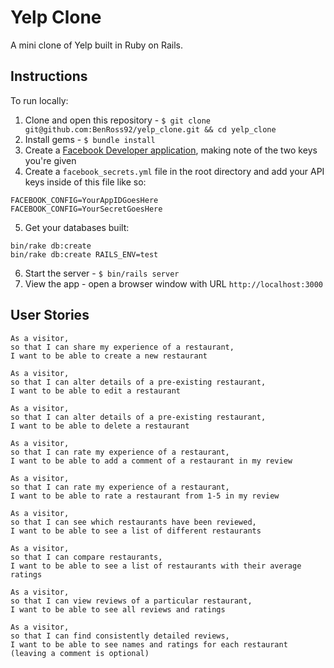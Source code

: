 # Yelp Clone

A mini clone of Yelp built in Ruby on Rails.

## Instructions

To run locally:

1. Clone and open this repository - `$ git clone git@github.com:BenRoss92/yelp_clone.git && cd yelp_clone`
2. Install gems - `$ bundle install`
3. Create a [Facebook Developer application](http://developers.facebook.com/), making note of the two keys you're given
4. Create a `facebook_secrets.yml` file in the root directory and add your API keys inside of this file like so:
```
FACEBOOK_CONFIG=YourAppIDGoesHere
FACEBOOK_CONFIG=YourSecretGoesHere
```
5. Get your databases built:
```
bin/rake db:create
bin/rake db:create RAILS_ENV=test
```
6. Start the server - `$ bin/rails server`
7. View the app - open a browser window with URL `http://localhost:3000`

## User Stories

```
As a visitor,
so that I can share my experience of a restaurant,
I want to be able to create a new restaurant

As a visitor,
so that I can alter details of a pre-existing restaurant,
I want to be able to edit a restaurant

As a visitor,
so that I can alter details of a pre-existing restaurant,
I want to be able to delete a restaurant

As a visitor,
so that I can rate my experience of a restaurant,
I want to be able to add a comment of a restaurant in my review

As a visitor,
so that I can rate my experience of a restaurant,
I want to be able to rate a restaurant from 1-5 in my review

As a visitor,
so that I can see which restaurants have been reviewed,
I want to be able to see a list of different restaurants

As a visitor,
so that I can compare restaurants,
I want to be able to see a list of restaurants with their average ratings

As a visitor,
so that I can view reviews of a particular restaurant,
I want to be able to see all reviews and ratings

As a visitor,
so that I can find consistently detailed reviews,
I want to be able to see names and ratings for each restaurant (leaving a comment is optional)
```
